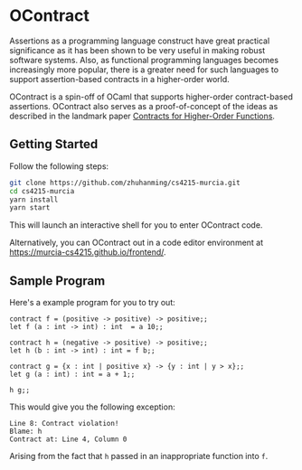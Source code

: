 # OContract

Assertions as a programming language construct have great practical significance as it has been shown to be very useful in making robust software systems.
Also, as functional programming languages becomes increasingly more popular, there is a greater need for such languages to support assertion-based contracts in a higher-order world.

OContract is a spin-off of OCaml that supports higher-order contract-based assertions.
OContract also serves as a proof-of-concept of the ideas as described in the landmark paper [Contracts for Higher-Order Functions](https://users.cs.northwestern.edu/~robby/pubs/papers/ho-contracts-techreport.pdf).

## Getting Started

Follow the following steps:

```bash
git clone https://github.com/zhuhanming/cs4215-murcia.git
cd cs4215-murcia
yarn install
yarn start
```

This will launch an interactive shell for you to enter OContract code.

Alternatively, you can OContract out in a code editor environment at <https://murcia-cs4215.github.io/frontend/>.

## Sample Program

Here's a example program for you to try out:

```
contract f = (positive -> positive) -> positive;;
let f (a : int -> int) : int  = a 10;;

contract h = (negative -> positive) -> positive;;
let h (b : int -> int) : int = f b;;

contract g = {x : int | positive x} -> {y : int | y > x};;
let g (a : int) : int = a + 1;;

h g;;
```

This would give you the following exception:

```
Line 8: Contract violation!
Blame: h
Contract at: Line 4, Column 0
```

Arising from the fact that `h` passed in an inappropriate function into `f`.
